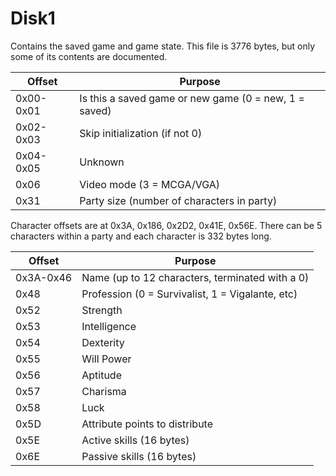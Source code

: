# Disk1

Contains the saved game and game state. This file is 3776 bytes, but only some
of its contents are documented.

| Offset        | Purpose                                               |
|---------------|-------------------------------------------------------|
| 0x00-0x01     | Is this a saved game or new game (0 = new, 1 = saved) |
| 0x02-0x03     | Skip initialization (if not 0)                        |
| 0x04-0x05     | Unknown                                               |
| 0x06          | Video mode (3 = MCGA/VGA)                             |
| 0x31          | Party size (number of characters in party)            |

Character offsets are at 0x3A, 0x186, 0x2D2, 0x41E, 0x56E. There can
be 5 characters within a party and each character is 332 bytes long.

| Offset        | Purpose                                         |
|---------------|-------------------------------------------------|
| 0x3A-0x46     | Name (up to 12 characters, terminated with a 0) |
| 0x48          | Profession (0 = Survivalist, 1 = Vigalante, etc)|
| 0x52          | Strength                                        |
| 0x53          | Intelligence                                    |
| 0x54          | Dexterity                                       |
| 0x55          | Will Power                                      |
| 0x56          | Aptitude                                        |
| 0x57          | Charisma                                        |
| 0x58          | Luck                                            |
| 0x5D          | Attribute points to distribute                  |
| 0x5E          | Active skills (16 bytes)                        |
| 0x6E          | Passive skills (16 bytes)                       |




